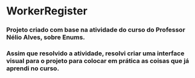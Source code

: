# WorkerRegister

### Projeto criado com base na atividade do curso  do Professor Nélio Alves, sobre Enums.

### Assim que resolvido a atividade, resolvi criar uma interface visual para o projeto para colocar em prática as coisas que já aprendi no curso.
